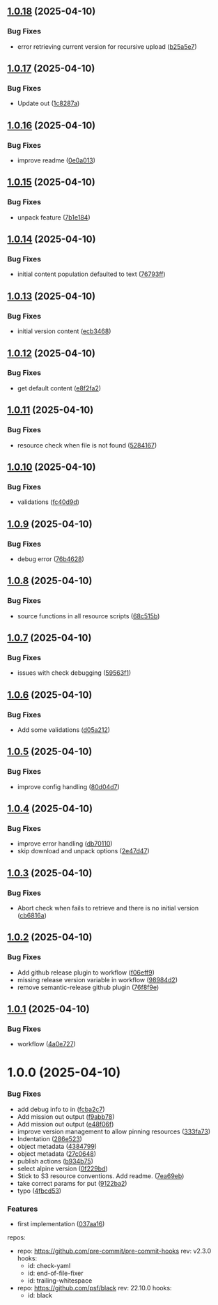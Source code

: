 ## [1.0.18](https://github.com/juanlugm/concourse-gcs-resource/compare/v1.0.17...v1.0.18) (2025-04-10)


### Bug Fixes

* error retrieving current version for recursive upload ([b25a5e7](https://github.com/juanlugm/concourse-gcs-resource/commit/b25a5e75bd3b0f24c50e0c2a74c958e039a35707))

## [1.0.17](https://github.com/juanlugm/concourse-gcs-resource/compare/v1.0.16...v1.0.17) (2025-04-10)


### Bug Fixes

* Update out ([1c8287a](https://github.com/juanlugm/concourse-gcs-resource/commit/1c8287ad19d875e75f6ad3bce407c91b4ffd4d5b))

## [1.0.16](https://github.com/juanlugm/concourse-gcs-resource/compare/v1.0.15...v1.0.16) (2025-04-10)


### Bug Fixes

* improve readme ([0e0a013](https://github.com/juanlugm/concourse-gcs-resource/commit/0e0a01353b021ec298648af6bc7e83224a12eb4e))

## [1.0.15](https://github.com/juanlugm/concourse-gcs-resource/compare/v1.0.14...v1.0.15) (2025-04-10)


### Bug Fixes

* unpack feature ([7b1e184](https://github.com/juanlugm/concourse-gcs-resource/commit/7b1e1844a8ec8aa15622acfcf49bda3bcb29065f))

## [1.0.14](https://github.com/juanlugm/concourse-gcs-resource/compare/v1.0.13...v1.0.14) (2025-04-10)


### Bug Fixes

* initial content population defaulted to text ([76793ff](https://github.com/juanlugm/concourse-gcs-resource/commit/76793ff585bd1993ecbd7bd0c5a5f0ac3e277c77))

## [1.0.13](https://github.com/juanlugm/concourse-gcs-resource/compare/v1.0.12...v1.0.13) (2025-04-10)


### Bug Fixes

* initial version content ([ecb3468](https://github.com/juanlugm/concourse-gcs-resource/commit/ecb346882b912d96b72872109de9dc3d56e4ab2a))

## [1.0.12](https://github.com/juanlugm/concourse-gcs-resource/compare/v1.0.11...v1.0.12) (2025-04-10)


### Bug Fixes

* get default content ([e8f2fa2](https://github.com/juanlugm/concourse-gcs-resource/commit/e8f2fa2096758d0594a492d9fd04c6f36a62d5bb))

## [1.0.11](https://github.com/juanlugm/concourse-gcs-resource/compare/v1.0.10...v1.0.11) (2025-04-10)


### Bug Fixes

* resource check when file is not found ([5284167](https://github.com/juanlugm/concourse-gcs-resource/commit/52841671cc4478fb28ce5f0c17b1f916f3ac49d3))

## [1.0.10](https://github.com/juanlugm/concourse-gcs-resource/compare/v1.0.9...v1.0.10) (2025-04-10)


### Bug Fixes

* validations ([fc40d9d](https://github.com/juanlugm/concourse-gcs-resource/commit/fc40d9d87d08fa5348a3010d222f2615711e3e8f))

## [1.0.9](https://github.com/juanlugm/concourse-gcs-resource/compare/v1.0.8...v1.0.9) (2025-04-10)


### Bug Fixes

* debug error ([76b4628](https://github.com/juanlugm/concourse-gcs-resource/commit/76b46286ce2586897c2e383bd555950b897fe168))

## [1.0.8](https://github.com/juanlugm/concourse-gcs-resource/compare/v1.0.7...v1.0.8) (2025-04-10)


### Bug Fixes

* source functions in all resource scripts ([68c515b](https://github.com/juanlugm/concourse-gcs-resource/commit/68c515b6a9c9e3a9c2a6e91d2032ea1c4eec214f))

## [1.0.7](https://github.com/juanlugm/concourse-gcs-resource/compare/v1.0.6...v1.0.7) (2025-04-10)


### Bug Fixes

* issues with check debugging ([59563f1](https://github.com/juanlugm/concourse-gcs-resource/commit/59563f1e6f321482cafcc279d58e70bddfdadf79))

## [1.0.6](https://github.com/juanlugm/concourse-gcs-resource/compare/v1.0.5...v1.0.6) (2025-04-10)


### Bug Fixes

* Add some validations ([d05a212](https://github.com/juanlugm/concourse-gcs-resource/commit/d05a2126d43b86762e9d0aa1313bdc1e3905af8a))

## [1.0.5](https://github.com/juanlugm/concourse-gcs-resource/compare/v1.0.4...v1.0.5) (2025-04-10)


### Bug Fixes

* improve config handling ([80d04d7](https://github.com/juanlugm/concourse-gcs-resource/commit/80d04d73844f8a3415773e1f896756df8891f932))

## [1.0.4](https://github.com/juanlugm/concourse-gcs-resource/compare/v1.0.3...v1.0.4) (2025-04-10)


### Bug Fixes

* improve error handling ([db70110](https://github.com/juanlugm/concourse-gcs-resource/commit/db70110ae64917679d62764df886b242288f8f43))
* skip download and unpack options ([2e47d47](https://github.com/juanlugm/concourse-gcs-resource/commit/2e47d47135cef910bc024a0f35fd43850e4c7b4c))

## [1.0.3](https://github.com/juanlugm/concourse-gcs-resource/compare/v1.0.2...v1.0.3) (2025-04-10)


### Bug Fixes

* Abort check when fails to retrieve and there is no initial version ([cb6816a](https://github.com/juanlugm/concourse-gcs-resource/commit/cb6816ac4fb282ba3120521623e593e18ce98c30))

## [1.0.2](https://github.com/juanlugm/concourse-gcs-resource/compare/v1.0.1...v1.0.2) (2025-04-10)


### Bug Fixes

* Add github release plugin to workflow ([f06eff9](https://github.com/juanlugm/concourse-gcs-resource/commit/f06eff966b58ae3632fd22d1320583e5c26fe356))
* missing release version variable in workflow ([98984d2](https://github.com/juanlugm/concourse-gcs-resource/commit/98984d29121231b64afc4514bbca0a43d1004a5f))
* remove semantic-release github plugin ([76f8f9e](https://github.com/juanlugm/concourse-gcs-resource/commit/76f8f9e66828fadb2ccc77a175b08945f41830c3))

## [1.0.1](https://github.com/juanlugm/concourse-gcs-resource/compare/v1.0.0...v1.0.1) (2025-04-10)


### Bug Fixes

* workflow ([4a0e727](https://github.com/juanlugm/concourse-gcs-resource/commit/4a0e7279d6d8a3fe831c3d21e829880acce75f16))

# 1.0.0 (2025-04-10)


### Bug Fixes

* add debug info to in ([fcba2c7](https://github.com/juanlugm/concourse-gcs-resource/commit/fcba2c76e54c5266a84c04a2ce62bb87f0e67cce))
* Add mission out output ([f9abb78](https://github.com/juanlugm/concourse-gcs-resource/commit/f9abb788450b7714989a566d73bc474c130730c2))
* Add mission out output ([e48f06f](https://github.com/juanlugm/concourse-gcs-resource/commit/e48f06f75a8910a5d94294e586a07dc230bfff81))
* improve version management to allow pinning resources ([333fa73](https://github.com/juanlugm/concourse-gcs-resource/commit/333fa73237746c1f7fc4f45a7936dca7ee103d50))
* Indentation ([286e523](https://github.com/juanlugm/concourse-gcs-resource/commit/286e5234bc1decd4408772f46ae8e6f62abf3cd3))
* object metadata ([4384799](https://github.com/juanlugm/concourse-gcs-resource/commit/4384799f96599c6f8c92b2ea69d045d4ca845066))
* object metadata ([27c0648](https://github.com/juanlugm/concourse-gcs-resource/commit/27c0648c5e2835ca0e8a6645d34f19f58cbcdf4f))
* publish actions ([b934b75](https://github.com/juanlugm/concourse-gcs-resource/commit/b934b75d9ef56e7b3ae0267550366835e5355220))
* select alpine version ([0f229bd](https://github.com/juanlugm/concourse-gcs-resource/commit/0f229bd53dfb9a6f96bc98fe20dd1ced8c88a336))
* Stick to S3 resource conventions. Add readme. ([7ea69eb](https://github.com/juanlugm/concourse-gcs-resource/commit/7ea69eb1bd8775ca52ff6fe8732f579c01d09855))
* take correct params for put ([9122ba2](https://github.com/juanlugm/concourse-gcs-resource/commit/9122ba2a84a7a42b6910b1f3f0e2ef342746eb56))
* typo ([4fbcd53](https://github.com/juanlugm/concourse-gcs-resource/commit/4fbcd534429f3b6b768b2ab1fe820ba0e30c93e7))


### Features

* first implementation ([037aa16](https://github.com/juanlugm/concourse-gcs-resource/commit/037aa16263f1de2dd873164008a332c5655c5f97))

repos:
-   repo: https://github.com/pre-commit/pre-commit-hooks
    rev: v2.3.0
    hooks:
    -   id: check-yaml
    -   id: end-of-file-fixer
    -   id: trailing-whitespace
-   repo: https://github.com/psf/black
    rev: 22.10.0
    hooks:
    -   id: black
